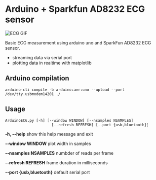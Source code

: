 # Arduino + Sparkfun AD8232 ECG sensor

![ECG GIF](/ArduinoECG/ecg.gif?raw=true "ECG signal")

Basic ECG measurement using arduino uno and SparkFun AD8232 ECG sensor.

+ streaming data via serial port
+ plotting data in realtime with matplotlib

## Arduino compilation

```
arduino-cli compile -b arduino:avr:uno --upload --port /dev/tty.usbmodem14201 ./
```


## Usage

```
ArduinoECG.py [-h] [--window WINDOW] [--nsamples NSAMPLES]
                     [--refresh REFRESH] [--port {usb,bluetooth}]
```

**-h, --help** show this help message and exit

**--window WINDOW** plot width in samples

**--nsamples NSAMPLES** numbder of reads per frame

**--refresh REFRESH** frame duration in milliseconds

**--port {usb,bluetooth}** default serial port

